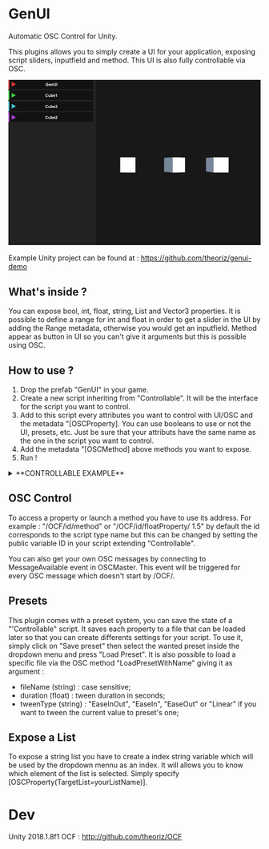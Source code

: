 # GenUI
Automatic OSC Control for Unity.

This plugins allows you to simply create a UI for your application, exposing script sliders, inputfield and method. This UI is also fully controllable via OSC.

![Demo](https://github.com/Theoriz/GenUI-Demo/blob/master/gif/genui.gif) 

Example Unity project can be found at : https://github.com/theoriz/genui-demo

## What's inside ?
You can expose bool, int, float, string, List and Vector3 properties. It is possible to define a range for int and float in order to get a slider in the UI by adding the Range metadata, otherwise you would get an inputfield. Method appear as button in UI so you can't give it arguments but this is possible using OSC.

## How to use ?
1. Drop the prefab "GenUI" in your game.
2. Create a new script inheriting from "Controllable". It will be the interface for the script you want to control.
3. Add to this script every attributes you want to control with UI/OSC and the metadata "[OSCProperty]. You can use booleans to use or not the UI, presets, etc. Just be sure that your attributs have the same name as the one in the script you want to control.
4. Add the metadata "[OSCMethod] above methods you want to expose.
6. Run !

<details><summary>**CONTROLLABLE EXAMPLE**</summary>
<p>

```C++
public class MyScriptControllable : Controllable {

	// Expose variables from MyScript to OSC by creating OSCProperties with the name of those variables
	[OSCProperty]
	public int intParameter;

	[OSCProperty]
	public float floatParameter;
	
	[OSCProperty][Range(0,1)]
	public float floatParameterWithRange;
	
	[OSCProperty(isInteractible = false)]
	public bool readOnlyBoolParameter;

	//Create OSC methods to call methods from myScript
	[OSCMethod]
	public void MyOSCMethod() {
		(TargetScript as MyScript).MyScriptMethod();
	}
}
```

</p>
</details>

## OSC Control
To access a property or launch a method you have to use its address.
For example : "/OCF/id/method" or "/OCF/id/floatProperty/ 1.5" by default the id corresponds to the script type name but this can be changed by setting the public variable ID in your script extending "Controllable".

You can also get your own OSC messages by connecting to MessageAvailable event in OSCMaster. This event will be triggered for every OSC message which doesn't start by /OCF/.

## Presets
This plugin comes with a preset system, you can save the state of a "'Controllable" script. It saves each property to a file that can be loaded later so that you can create differents settings for your script. To use it, simply click on "Save preset" then select the wanted preset inside the dropdown menu and press "Load Preset".
It is also possible to load a specific file via the OSC method "LoadPresetWithName" giving it as argument :
  - fileName (string) : case sensitive;
  - duration (float) : tween duration in seconds;
  - tweenType (string) : "EaseInOut", "EaseIn", "EaseOut" or "Linear" if you want to tween the current value to preset's one;
  

## Expose a List
To expose a string list you have to create a index string variable which will be used by the dropdown mennu as an index. It will allows you to know which element of the list is selected. Simply specify [OSCProperty(TargetList=yourListName)].

# Dev
Unity 2018.1.8f1
OCF : http://github.com/theoriz/OCF


